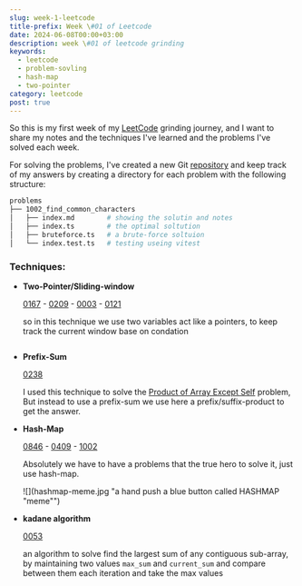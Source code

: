 ```yaml
---
slug: week-1-leetcode
title-prefix: Week \#01 of Leetcode
date: 2024-06-08T00:00+03:00
description: week \#01 of leetcode grinding
keywords:
  - leetcode
  - problem-sovling
  - hash-map
  - two-pointer
category: leetcode
post: true
---
```


So this is my first week of my [LeetCode](/leetcode) grinding journey, and I want
to share my notes and the techniques I've learned and the problems I've solved
each week.

For solving the problems, I've created a new Git [repository](https://github.com/22mahmoud/leetcode)
and keep track of my answers by creating a directory for each problem with the
following structure:

```sh
problems
├── 1002_find_common_characters
│   ├── index.md        # showing the solutin and notes
│   ├── index.ts        # the optimal soltution
│   ├── bruteforce.ts   # a brute-force soltuion
│   └── index.test.ts   # testing useing vitest
```

### Techniques:

- **Two-Pointer/Sliding-window**

  [0167](/leetcode/problems/167_two_sum_ii_input_array_is_sorted) - [0209](/leetcode/problems/209_minimum_size_subarray_sum/) - [0003](/leetcode/problems/3_longest_substring_without_repeating_characters) - [0121](/leetcode/problems/121_best_time_to_buy_and_sell_stock)

  so in this technique we use two variables act like a pointers, to keep track
  the current window base on condation
  ```

- **Prefix-Sum**

  [0238](/leetcode/problems/232_product_of_array_except_self)

  I used this technique to solve the [Product of Array Except Self](/leetcode/problems/232_product_of_array_except_self)
  problem, But instead to use a prefix-sum we use here a prefix/suffix-product
  to get the answer.

- **Hash-Map**

  [0846](/leetcode/problems/846_hand_of_straights/) - [0409](/leetcode/problems/409_longest_palindrome/) - [1002](/leetcode/problems/1002_find_common_characters)

  Absolutely we have to have a problems that the true hero to solve it,
  just use hash-map.

  ![](hashmap-meme.jpg "a hand push a blue button called HASHMAP "meme"")

- **kadane algorithm**

  [0053](/leetcode/problems/53_maximum_subarray/)

  an algorithm to solve find the largest sum of any contiguous sub-array, by
  maintaining two values `max_sum` and `current_sum` and compare between them
  each iteration and take the max values




